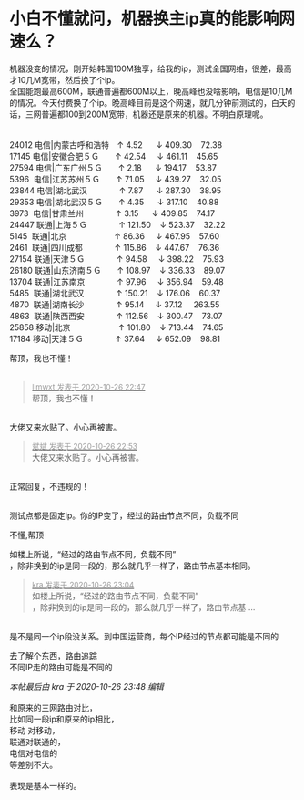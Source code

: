 # 小白不懂就问，机器换主ip真的能影响网速么？


机器没变的情况，刚开始韩国100M独享，给我的ip，测试全国网络，很差，最高才10几M宽带，然后换了个ip。<br />
全国能跑最高600M，联通普遍都600M以上，晚高峰也没啥影响，电信是10几M的情况。今天付费换了个ip。晚高峰目前是这个网速，就几分钟前测试的，白天的话，三网普遍都100到200M宽带，机器还是原来的机器。不明白原理呢。<br />
<br />
<br />
24012 电信|内蒙古呼和浩特　↑ 4.52&nbsp; &nbsp;&nbsp; &nbsp;↓ 409.30&nbsp; &nbsp; 72.38&nbsp; &nbsp;<br />
17145 电信|安徽合肥５Ｇ　　↑ 42.54&nbsp; &nbsp;&nbsp;&nbsp;↓ 461.11&nbsp; &nbsp; 45.65&nbsp; &nbsp;<br />
27594 电信|广东广州５Ｇ　　↑ 2.18&nbsp; &nbsp;&nbsp; &nbsp;↓ 194.17&nbsp; &nbsp; 53.87&nbsp; &nbsp;<br />
5396&nbsp;&nbsp;电信|江苏苏州５Ｇ　　↑ 71.05&nbsp; &nbsp;&nbsp;&nbsp;↓ 439.27&nbsp; &nbsp; 32.05&nbsp; &nbsp;<br />
23844 电信|湖北武汉　　　　↑ 7.87&nbsp; &nbsp;&nbsp; &nbsp;↓ 287.30&nbsp; &nbsp; 38.95&nbsp; &nbsp;<br />
29353 电信|湖北武汉５Ｇ　　↑ 4.35&nbsp; &nbsp;&nbsp; &nbsp;↓ 317.10&nbsp; &nbsp; 40.88&nbsp; &nbsp;<br />
3973&nbsp;&nbsp;电信|甘肃兰州　　　　↑ 3.15&nbsp; &nbsp;&nbsp; &nbsp;↓ 409.85&nbsp; &nbsp; 74.17&nbsp; &nbsp;<br />
24447 联通|上海５Ｇ　　　　↑ 121.50&nbsp; &nbsp; ↓ 523.37&nbsp; &nbsp; 32.22&nbsp; &nbsp;<br />
5145&nbsp;&nbsp;联通|北京　　　　　　↑ 86.36&nbsp; &nbsp;&nbsp;&nbsp;↓ 467.95&nbsp; &nbsp; 57.60&nbsp; &nbsp;<br />
2461&nbsp;&nbsp;联通|四川成都　　　　↑ 115.86&nbsp; &nbsp; ↓ 447.67&nbsp; &nbsp; 76.36&nbsp; &nbsp;<br />
27154 联通|天津５Ｇ　　　　↑ 94.58&nbsp; &nbsp;&nbsp;&nbsp;↓ 398.22&nbsp; &nbsp; 75.93&nbsp; &nbsp;<br />
26180 联通|山东济南５Ｇ　　↑ 108.97&nbsp; &nbsp; ↓ 336.33&nbsp; &nbsp; 89.07&nbsp; &nbsp;<br />
13704 联通|江苏南京　　　　↑ 97.96&nbsp; &nbsp;&nbsp;&nbsp;↓ 356.94&nbsp; &nbsp; 59.48&nbsp; &nbsp;<br />
5485&nbsp;&nbsp;联通|湖北武汉　　　　↑ 150.21&nbsp; &nbsp; ↓ 176.06&nbsp; &nbsp; 60.37&nbsp; &nbsp;<br />
4870&nbsp;&nbsp;联通|湖南长沙　　　　↑ 95.14&nbsp; &nbsp;&nbsp;&nbsp;↓ 37.12&nbsp; &nbsp;&nbsp;&nbsp;263.55&nbsp;&nbsp;<br />
4863&nbsp;&nbsp;联通|陕西西安　　　　↑ 112.56&nbsp; &nbsp; ↓ 300.47&nbsp; &nbsp; 73.07&nbsp; &nbsp;<br />
25858 移动|北京　　　　　　↑ 101.80&nbsp; &nbsp; ↓ 713.44&nbsp; &nbsp; 74.65&nbsp; &nbsp;<br />
17184 移动|天津５Ｇ　　　　↑ 37.64&nbsp; &nbsp;&nbsp;&nbsp;↓ 652.09&nbsp; &nbsp; 98.81&nbsp; &nbsp;

帮顶，我也不懂！<br />
<br />
<img src="static/image/smiley/default/time.gif" smilieid="15" border="0" alt="" /><img src="static/image/smiley/default/time.gif" smilieid="15" border="0" alt="" /><img src="static/image/smiley/default/time.gif" smilieid="15" border="0" alt="" />

<div class="quote"><blockquote><font size="2"><a href="https://www.hostloc.com/forum.php?mod=redirect&amp;goto=findpost&amp;pid=9356551&amp;ptid=758771" target="_blank"><font color="#999999">llmwxt 发表于 2020-10-26 22:47</font></a></font><br />
帮顶，我也不懂！</blockquote></div><br />
大佬又来水贴了。小心再被害。

<div class="quote"><blockquote><font size="2"><a href="https://www.hostloc.com/forum.php?mod=redirect&amp;goto=findpost&amp;pid=9356591&amp;ptid=758771" target="_blank"><font color="#999999">斌斌 发表于 2020-10-26 22:53</font></a></font><br />
大佬又来水贴了。小心再被害。</blockquote></div><br />
正常回复，不违规的！<br />
<br />


测试点都是固定ip。你的IP变了，经过的路由节点不同，负载不同

不懂,帮顶<img src="static/image/smiley/default/lol.gif" smilieid="12" border="0" alt="" />

如楼上所说，“经过的路由节点不同，负载不同”<br />
，除非换到的ip是同一段的，那么就几乎一样了，路由节点基本相同。

<div class="quote"><blockquote><font size="2"><a href="https://www.hostloc.com/forum.php?mod=redirect&amp;goto=findpost&amp;pid=9356654&amp;ptid=758771" target="_blank"><font color="#999999">kra 发表于 2020-10-26 23:04</font></a></font><br />
如楼上所说，“经过的路由节点不同，负载不同”<br />
，除非换到的ip是同一段的，那么就几乎一样了，路由节点基 ...</blockquote></div><br />
是不是同一个ip段没关系。到中国运营商，每个IP经过的节点都可能是不同的<br />
<img id="aimg_IMwUi" onclick="zoom(this, this.src, 0, 0, 0)" class="zoom" src="https://i.imgur.com/Z7PqrV4.png" onmouseover="img_onmouseoverfunc(this)" onload="thumbImg(this)" border="0" alt="" />

去了解个东西，路由追踪<br />
不同IP走的路由可能是不同的

<i class="pstatus"> 本帖最后由 kra 于 2020-10-26 23:48 编辑 </i><br />
<br />
和原来的三网路由对比，<br />
比如同一段ip和原来的ip相比，<br />
移动 对移动， <br />
联通对联通的，<br />
电信对电信的&nbsp;&nbsp;<br />
等差别不大。<br />
<br />
表现是基本一样的。<br />

